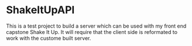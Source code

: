 # ShakeItUpAPI

This is a test project to build a server which can be used with my front end capstone Shake It Up. It will require that the client side is reformated to work with the custome built server.

